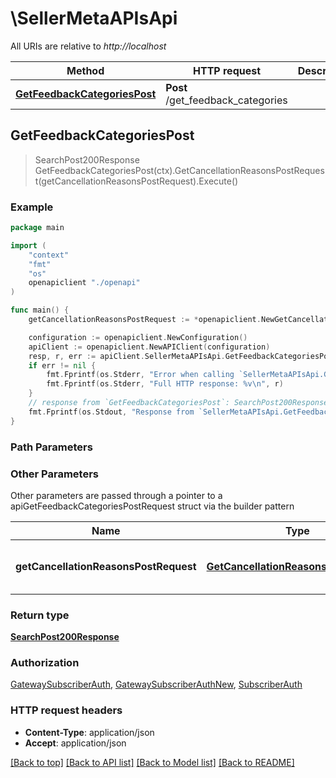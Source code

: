 # \SellerMetaAPIsApi

All URIs are relative to *http://localhost*

Method | HTTP request | Description
------------- | ------------- | -------------
[**GetFeedbackCategoriesPost**](SellerMetaAPIsApi.md#GetFeedbackCategoriesPost) | **Post** /get_feedback_categories | 



## GetFeedbackCategoriesPost

> SearchPost200Response GetFeedbackCategoriesPost(ctx).GetCancellationReasonsPostRequest(getCancellationReasonsPostRequest).Execute()





### Example

```go
package main

import (
    "context"
    "fmt"
    "os"
    openapiclient "./openapi"
)

func main() {
    getCancellationReasonsPostRequest := *openapiclient.NewGetCancellationReasonsPostRequest() // GetCancellationReasonsPostRequest | Context header is sent as the request (optional)

    configuration := openapiclient.NewConfiguration()
    apiClient := openapiclient.NewAPIClient(configuration)
    resp, r, err := apiClient.SellerMetaAPIsApi.GetFeedbackCategoriesPost(context.Background()).GetCancellationReasonsPostRequest(getCancellationReasonsPostRequest).Execute()
    if err != nil {
        fmt.Fprintf(os.Stderr, "Error when calling `SellerMetaAPIsApi.GetFeedbackCategoriesPost``: %v\n", err)
        fmt.Fprintf(os.Stderr, "Full HTTP response: %v\n", r)
    }
    // response from `GetFeedbackCategoriesPost`: SearchPost200Response
    fmt.Fprintf(os.Stdout, "Response from `SellerMetaAPIsApi.GetFeedbackCategoriesPost`: %v\n", resp)
}
```

### Path Parameters



### Other Parameters

Other parameters are passed through a pointer to a apiGetFeedbackCategoriesPostRequest struct via the builder pattern


Name | Type | Description  | Notes
------------- | ------------- | ------------- | -------------
 **getCancellationReasonsPostRequest** | [**GetCancellationReasonsPostRequest**](GetCancellationReasonsPostRequest.md) | Context header is sent as the request | 

### Return type

[**SearchPost200Response**](SearchPost200Response.md)

### Authorization

[GatewaySubscriberAuth](../README.md#GatewaySubscriberAuth), [GatewaySubscriberAuthNew](../README.md#GatewaySubscriberAuthNew), [SubscriberAuth](../README.md#SubscriberAuth)

### HTTP request headers

- **Content-Type**: application/json
- **Accept**: application/json

[[Back to top]](#) [[Back to API list]](../README.md#documentation-for-api-endpoints)
[[Back to Model list]](../README.md#documentation-for-models)
[[Back to README]](../README.md)

